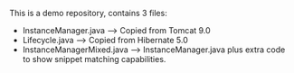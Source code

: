 This is a demo repository, contains 3 files:

- InstanceManager.java --> Copied from Tomcat 9.0
- Lifecycle.java --> Copied from Hibernate 5.0
- InstanceManagerMixed.java --> InstanceManager.java plus extra code to show snippet matching capabilities.

